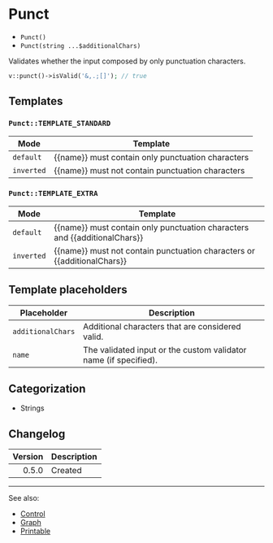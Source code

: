 # Punct

- `Punct()`
- `Punct(string ...$additionalChars)`

Validates whether the input composed by only punctuation characters.

```php
v::punct()->isValid('&,.;[]'); // true
```

## Templates

### `Punct::TEMPLATE_STANDARD`

| Mode       | Template                                          |
|------------|---------------------------------------------------|
| `default`  | {{name}} must contain only punctuation characters |
| `inverted` | {{name}} must not contain punctuation characters  |

### `Punct::TEMPLATE_EXTRA`

| Mode       | Template                                                                  |
|------------|---------------------------------------------------------------------------|
| `default`  | {{name}} must contain only punctuation characters and {{additionalChars}} |
| `inverted` | {{name}} must not contain punctuation characters or {{additionalChars}}   |

## Template placeholders

| Placeholder       | Description                                                      |
|-------------------|------------------------------------------------------------------|
| `additionalChars` | Additional characters that are considered valid.                 |
| `name`            | The validated input or the custom validator name (if specified). |

## Categorization

- Strings

## Changelog

| Version | Description |
|--------:|-------------|
|   0.5.0 | Created     |

***
See also:

- [Control](Control.md)
- [Graph](Graph.md)
- [Printable](Printable.md)
